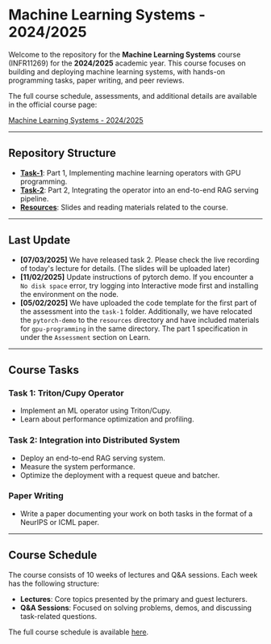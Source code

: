 # Machine Learning Systems - 2024/2025

Welcome to the repository for the **Machine Learning Systems** course (INFR11269) for the **2024/2025** academic year. This course focuses on building and deploying machine learning systems, with hands-on programming tasks, paper writing, and peer reviews.

The full course schedule, assessments, and additional details are available in the official course page:

[Machine Learning Systems - 2024/2025](http://www.drps.ed.ac.uk/24-25/dpt/cxinfr11269.htm)

---

## Repository Structure

- [**Task-1**](./task-1): Part 1, Implementing machine learning operators with GPU programming.
- [**Task-2**](./task-2): Part 2, Integrating the operator into an end-to-end RAG serving pipeline.
- [**Resources**](./resources): Slides and reading materials related to the course.

---

## Last Update
- **[07/03/2025]** We have released task 2. Please check the live recording of today's lecture for details. (The slides will be uploaded later)
- **[11/02/2025]** Update instructions of pytorch demo. If you encounter a `No disk space` error, try logging into Interactive mode first and installing the environment on the node.
- **[05/02/2025]** We have uploaded the code template for the first part of the assessment into the `task-1` folder. Additionally, we have relocated the `pytorch-demo` to the `resources` directory and have included materials for `gpu-programming` in the same directory. The part 1 specification in under the `Assessment` section on Learn.
---

## Course Tasks

### Task 1: Triton/Cupy Operator
- Implement an ML operator using Triton/Cupy.
- Learn about performance optimization and profiling.

### Task 2: Integration into Distributed System
- Deploy an end-to-end RAG serving system.
- Measure the system performance.
- Optimize the deployment with a request queue and batcher.

### Paper Writing
- Write a paper documenting your work on both tasks in the format of a NeurIPS or ICML paper.

---

## Course Schedule

The course consists of 10 weeks of lectures and Q&A sessions. Each week has the following structure:
- **Lectures**: Core topics presented by the primary and guest lecturers.
- **Q&A Sessions**: Focused on solving problems, demos, and discussing task-related questions.

The full course schedule is available [here](https://browser.ted.is.ed.ac.uk/generate/?courses%5B%5D=INFR11269_SS1_SEM2&period=SEM2&week=26-37).
